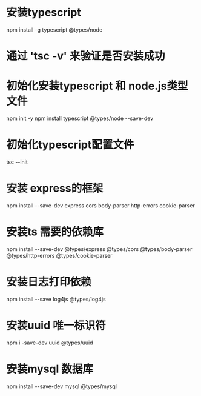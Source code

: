 <!--
 * @Author: super_javan 296652579@qq.com
 * @Date: 2024-05-28 12:40:09
 * @LastEditors: super_javan 296652579@qq.com
 * @LastEditTime: 2024-05-29 08:59:53
 * @FilePath: /FiveChess/server/README.md
 * @Description: 这是默认设置,请设置`customMade`, 打开koroFileHeader查看配置 进行设置: https://github.com/OBKoro1/koro1FileHeader/wiki/%E9%85%8D%E7%BD%AE
-->
# 安装typescript 
npm install -g typescript @types/node
# 通过 'tsc -v' 来验证是否安装成功

# 初始化安装typescript 和 node.js类型文件
 npm init -y
 npm install typescript @types/node --save-dev

 # 初始化typescript配置文件
 tsc --init

 # 安装 express的框架
 npm install --save-dev express cors body-parser http-errors cookie-parser

 # 安装ts 需要的依赖库
 npm install --save-dev @types/express @types/cors @types/body-parser @types/http-errors @types/cookie-parser

 # 安装日志打印依赖
 npm install --save log4js @types/log4js

 # 安装uuid 唯一标识符
 npm i -save-dev uuid @types/uuid

 # 安装mysql 数据库
 npm install --save-dev mysql @types/mysql


 


